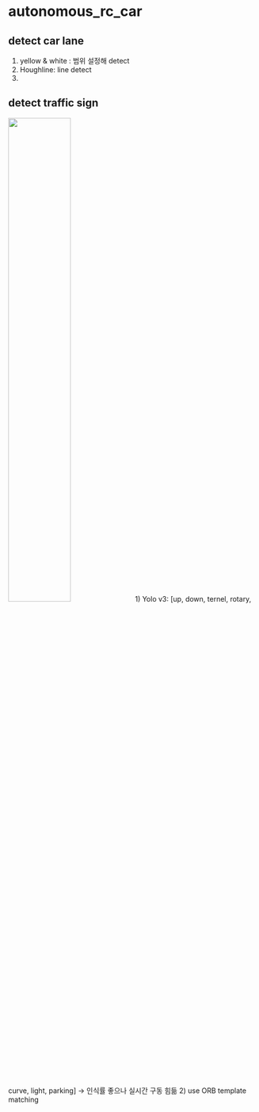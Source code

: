 # autonomous_rc_car

## detect car lane

1) yellow & white : 범위 설정해 detect
2) Houghline: line detect
3) 


## detect traffic sign 
<img width="50%" src="https://user-images.githubusercontent.com/74947395/165594075-397350a1-0162-4854-b39c-1857efc5cd1e.png"/>
1) Yolo v3: [up, down, ternel, rotary, curve, light, parking]
-> 인식률 좋으나 실시간 구동 힘듦
2) use ORB template matching


